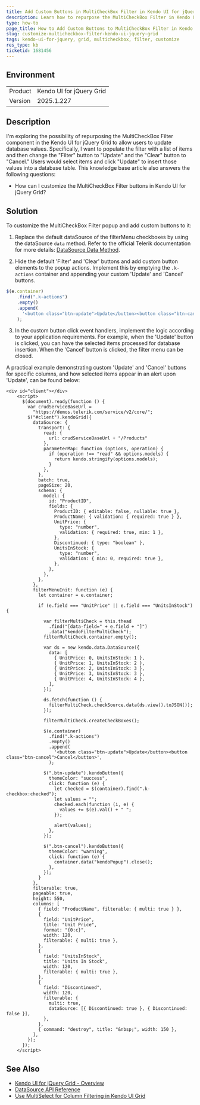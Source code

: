 ```yaml
---
title: Add Custom Buttons in MultiCheckBox Filter in Kendo UI for jQuery Grid
description: Learn how to repurpose the MultiCheckBox Filter in Kendo UI for jQuery Grid and Add Custom Buttons
type: how-to
page_title: How to Add Custom Buttons to MultiCheckBox Filter in Kendo UI for Angular Grid
slug: customize-multicheckbox-filter-kendo-ui-jquery-grid
tags: kendo-ui-for-jquery, grid, multicheckbox, filter, customize
res_type: kb
ticketid: 1681456
---
```


## Environment

<table>
<tbody>
<tr>
<td>Product</td>
<td>Kendo UI for jQuery Grid</td>
</tr>
<tr>
<td>Version</td>
<td>2025.1.227</td>
</tr>
</tbody>
</table>

## Description

I'm exploring the possibility of repurposing the MultiCheckBox Filter component in the Kendo UI for jQuery Grid to allow users to update database values. Specifically, I want to populate the filter with a list of items and then change the "Filter" button to "Update" and the "Clear" button to "Cancel." Users would select items and click "Update" to insert those values into a database table. This knowledge base article also answers the following questions:

- How can I customize the MultiCheckBox Filter buttons in Kendo UI for jQuery Grid?

## Solution

To customize the MultiCheckBox Filter popup and add custom buttons to it:

1. Replace the default dataSource of the filterMenu checkboxes by using the dataSource `data` method. Refer to the official Telerik documentation for more details: [DataSource Data Method](https://docs.telerik.com/kendo-ui/api/javascript/data/datasource/methods/data).

2. Hide the default 'Filter' and 'Clear' buttons and add custom button elements to the popup actions. Implement this by emptying the `.k-actions` container and appending your custom 'Update' and 'Cancel' buttons.

```javascript
$(e.container)
    .find(".k-actions")
    .empty()
    .append(
      '<button class="btn-update">Update</button><button class="btn-cancel">Cancel</button>',
    );
```

3. In the custom button click event handlers, implement the logic according to your application requirements. For example, when the 'Update' button is clicked, you can have the selected items processed for database insertion. When the 'Cancel' button is clicked, the filter menu can be closed.

A practical example demonstrating custom 'Update' and 'Cancel' buttons for specific columns, and how selected items appear in an alert upon 'Update', can be found below: 

```dojo
<div id="client"></div>
    <script>
      $(document).ready(function () {
        var crudServiceBaseUrl =
          "https://demos.telerik.com/service/v2/core/";
        $("#client").kendoGrid({
          dataSource: {
            transport: {
              read: {
                url: crudServiceBaseUrl + "/Products"
              },
              parameterMap: function (options, operation) {
                if (operation !== "read" && options.models) {
                  return kendo.stringify(options.models);
                }
              },
            },
            batch: true,
            pageSize: 20,
            schema: {
              model: {
                id: "ProductID",
                fields: {
                  ProductID: { editable: false, nullable: true },
                  ProductName: { validation: { required: true } },
                  UnitPrice: {
                    type: "number",
                    validation: { required: true, min: 1 },
                  },
                  Discontinued: { type: "boolean" },
                  UnitsInStock: {
                    type: "number",
                    validation: { min: 0, required: true },
                  },
                },
              },
            },
          },
          filterMenuInit: function (e) {
            let container = e.container;
            
            if (e.field === "UnitPrice" || e.field === "UnitsInStock") {
              
              var filterMultiCheck = this.thead
                .find("[data-field=" + e.field + "]")
                .data("kendoFilterMultiCheck");
              filterMultiCheck.container.empty();

              var ds = new kendo.data.DataSource({
                data: [
                  { UnitPrice: 0, UnitsInStock: 1 },
                  { UnitPrice: 1, UnitsInStock: 2 },
                  { UnitPrice: 2, UnitsInStock: 3 },
                  { UnitPrice: 3, UnitsInStock: 3 },
                  { UnitPrice: 4, UnitsInStock: 4 },
                ],
              });

              ds.fetch(function () {
                filterMultiCheck.checkSource.data(ds.view().toJSON());
              });

              filterMultiCheck.createCheckBoxes();

              $(e.container)
                .find(".k-actions")
                .empty()
                .append(
                  '<button class="btn-update">Update</button><button class="btn-cancel">Cancel</button>',
                );

              $(".btn-update").kendoButton({
                themeColor: "success",
                click: function (e) {
                  let checked = $(container).find(".k-checkbox:checked");
                  let values = "";
                  checked.each(function (i, e) {
                    values += $(e).val() + " ";
                  });

                  alert(values);
                },
              });

              $(".btn-cancel").kendoButton({
                themeColor: "warning",
                click: function (e) {
                  container.data("kendoPopup").close();
                },
              });
            }
          },
          filterable: true,
          pageable: true,
          height: 550,
          columns: [
            { field: "ProductName", filterable: { multi: true } },
            {
              field: "UnitPrice",
              title: "Unit Price",
              format: "{0:c}",
              width: 120,
              filterable: { multi: true },
            },
            {
              field: "UnitsInStock",
              title: "Units In Stock",
              width: 120,
              filterable: { multi: true },
            },
            {
              field: "Discontinued",
              width: 120,
              filterable: {
                multi: true,
                dataSource: [{ Discontinued: true }, { Discontinued: false }],
              },
            },
            { command: "destroy", title: "&nbsp;", width: 150 },
          ],
        });
      });
    </script>
```




## See Also

- [Kendo UI for jQuery Grid - Overview](https://docs.telerik.com/kendo-ui/controls/grid/overview)
- [DataSource API Reference](https://docs.telerik.com/kendo-ui/api/javascript/data/datasource)
- [Use MultiSelect for Column Filtering in Kendo UI Grid](https://docs.telerik.com/kendo-ui/knowledge-base/multiselect-used-for-column-filtering)

